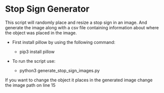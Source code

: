 # Stop Sign Generator

This script will randomly place and resize a stop sign in an image. 
And generate the image along with a csv file containing information about 
where the object was placed in the image. 

- First install pillow by using the following command:
    - pip3 install pillow

- To run the script use:
    - python3 generate_stop_sign_images.py 

If you want to change the object it places in the generated image
change the image path on line 15
